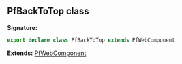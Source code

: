## PfBackToTop class

**Signature:**

```typescript
export declare class PfBackToTop extends PfWebComponent 
```
**Extends:** [PfWebComponent](./pfwebcomponent)

